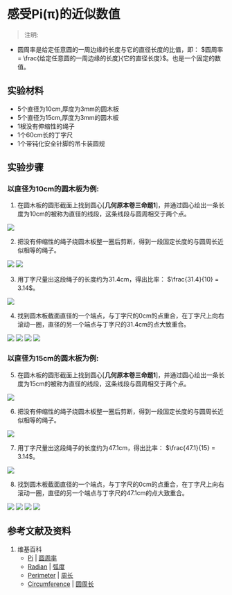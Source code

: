 # 感受Pi(π)的近似数值

> 注明:
>  
- 圆周率是给定任意圆的一周边缘的长度与它的直径长度的比值，即： $圆周率 = \frac{给定任意圆的一周边缘的长度}{它的直径长度}$。也是一个固定的数值。

## 实验材料

- 5个直径为10cm,厚度为3mm的圆木板
- 5个直径为15cm,厚度为3mm的圆木板
- 1根没有伸缩性的绳子
- 1个60cm长的丁字尺
- 1个带钝化安全针脚的吊卡装圆规

## 实验步骤

### 以直径为10cm的圆木板为例:

1. 在圆木板的圆形截面上找到圆心[**几何原本卷三命题1**]，并通过圆心绘出一条长度为10cm的被称为直径的线段，这条线段与圆周相交于两个点。

![](/images/欧几里得几何/三角学/圆周率/感受π的近似数值/1a0.jpg)

2. 把没有伸缩性的绳子绕圆木板整一圈后剪断，得到一段固定长度的与圆周长近似相等的绳子。

![](/images/欧几里得几何/三角学/圆周率/感受π的近似数值/1a1.jpg)
![](/images/欧几里得几何/三角学/圆周率/感受π的近似数值/1a2.jpg)

3. 用丁字尺量出这段绳子的长度约为31.4cm，得出比率： $\frac{31.4}{10} = 3.14$。

![](/images/欧几里得几何/三角学/圆周率/感受π的近似数值/1a3.jpg)

4. 找到圆木板截面直径的一个端点，与丁字尺的0cm的点重合，在丁字尺上向右滚动一圈，直径的另一个端点与丁字尺的31.4cm的点大致重合。

![](/images/欧几里得几何/三角学/圆周率/感受π的近似数值/1a4.jpg)
![](/images/欧几里得几何/三角学/圆周率/感受π的近似数值/1a5.jpg)
![](/images/欧几里得几何/三角学/圆周率/感受π的近似数值/1a6.jpg)
![](/images/欧几里得几何/三角学/圆周率/感受π的近似数值/1a7.jpg)

### 以直径为15cm的圆木板为例:

5. 在圆木板的圆形截面上找到圆心[**几何原本卷三命题1**]，并通过圆心绘出一条长度为15cm的被称为直径的线段，这条线段与圆周相交于两个点。

![](/images/欧几里得几何/三角学/圆周率/感受π的近似数值/2a0.jpg)

6. 把没有伸缩性的绳子绕圆木板整一圈后剪断，得到一段固定长度的与圆周长近似相等的绳子。

![](/images/欧几里得几何/三角学/圆周率/感受π的近似数值/2a1.jpg)

7. 用丁字尺量出这段绳子的长度约为47.1cm，得出比率： $\frac{47.1}{15} = 3.14$。

![](/images/欧几里得几何/三角学/圆周率/感受π的近似数值/2a2.jpg)

8. 找到圆木板截面直径的一个端点，与丁字尺的0cm的点重合，在丁字尺上向右滚动一圈，直径的另一个端点与丁字尺的47.1cm的点大致重合。

![](/images/欧几里得几何/三角学/圆周率/感受π的近似数值/2a3.jpg)
![](/images/欧几里得几何/三角学/圆周率/感受π的近似数值/2a4.jpg)
![](/images/欧几里得几何/三角学/圆周率/感受π的近似数值/2a5.jpg)
![](/images/欧几里得几何/三角学/圆周率/感受π的近似数值/2a6.jpg)

## 参考文献及资料

1. 维基百科
	- [Pi](https://en.wikipedia.org/wiki/Pi) | [圆周率](https://zh.wikipedia.org/wiki/%E5%9C%93%E5%91%A8%E7%8E%87) 
	- [Radian](https://en.wikipedia.org/wiki/Radian) | [弧度](https://zh.wikipedia.org/wiki/%E5%BC%A7%E5%BA%A6) 
	- [Perimeter](https://en.wikipedia.org/wiki/Perimeter) | [周长](https://zh.wikipedia.org/wiki/周长) 
	- [Circumference](https://en.wikipedia.org/wiki/Circumference) | [圆周长](https://zh.wikipedia.org/wiki/圓周) 	

